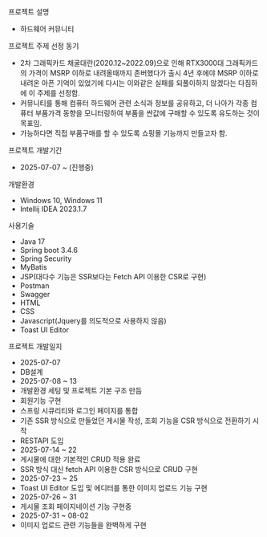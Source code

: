 프로젝트 설명
* 하드웨어 커뮤니티

프로젝트 주제 선정 동기
* 2차 그래픽카드 채굴대란(2020.12~2022.09)으로 인해 RTX3000대 그래픽카드의 가격이 MSRP 이하로 내려올때까지 존버했다가 출시 4년 후에야 MSRP 이하로 내려온 아픈 기억이 있었기에 다시는 이와같은 실패를 되풀이하지 않겠다는 다짐하에 이 주제를 선정함.
* 커뮤니티를 통해 컴퓨터 하드웨어 관련 소식과 정보를 공유하고, 더 나아가 각종 컴퓨터 부품가격 동향을 모니터링하여 부품을 싼값에 구매할 수 있도록 유도하는 것이 목표임.
* 가능하다면 직접 부품구매를 할 수 있도록 쇼핑몰 기능까지 만들고자 함.

프로젝트 개발기간
* 2025-07-07 ~ (진행중)

개발환경
* Windows 10, Windows 11
* Intellij IDEA 2023.1.7

사용기술
* Java 17
* Spring boot 3.4.6
* Spring Security
* MyBatis
* JSP(대다수 기능은 SSR보다는 Fetch API 이용한 CSR로 구현)
* Postman
* Swagger
* HTML
* CSS
* Javascript(Jquery를 의도적으로 사용하지 않음)
* Toast UI Editor

프로젝트 개발일지
* 2025-07-07
* DB설계
* 2025-07-08 ~ 13
* 개발환경 세팅 및 프로젝트 기본 구조 만듬
* 회원기능 구현
* 스프링 시큐리티와 로그인 페이지를 통합
* 기존 SSR 방식으로 만들었던 게시물 작성, 조회 기능을 CSR 방식으로 전환하기 시작
* RESTAPI 도입
* 2025-07-14 ~ 22
* 게시물에 대한 기본적인 CRUD 적용 완료
* SSR 방식 대신 fetch API 이용한 CSR 방식으로 CRUD 구현
* 2025-07-23 ~ 25
* Toast UI Editor 도입 및 에디터를 통한 이미지 업로드 기능 구현
* 2025-07-26 ~ 31
* 게시물 조회 페이지네이션 기능 구현중
* 2025-07-31 ~ 08-02
* 이미지 업로드 관련 기능들을 완벽하게 구현
  
